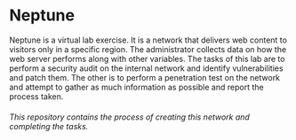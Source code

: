 # Neptune
Neptune is a virtual lab exercise. It is a network that delivers web content to visitors only in a specific region. The administrator collects data on how the web server performs along with other variables. The tasks of this lab are to perform a security audit on the internal network and identify vulnerabilities and patch them. The other is to perform a penetration test on the network and attempt to gather as much information as possible and report the process taken.
###### This repository contains the process of creating this network and completing the tasks.
